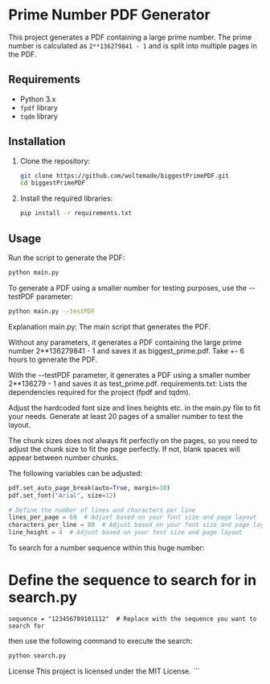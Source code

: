 # Prime Number PDF Generator

This project generates a PDF containing a large prime number. The prime number is calculated as `2**136279841 - 1` and is split into multiple pages in the PDF.

## Requirements

- Python 3.x
- `fpdf` library
- `tqdm` library

## Installation

1. Clone the repository:

   ```sh
   git clone https://github.com/woltemade/biggestPrimePDF.git
   cd biggestPrimePDF
   ```

2. Install the required libraries:

   ```sh
   pip install -r requirements.txt
   ```

## Usage

Run the script to generate the PDF:

```sh
python main.py
```

To generate a PDF using a smaller number for testing purposes, use the --testPDF parameter:

```sh
python main.py --testPDF
```

Explanation
main.py: The main script that generates the PDF.

Without any parameters, it generates a PDF containing the large prime number 2\*\*136279841 - 1 and saves it as biggest_prime.pdf. Take +- 6 hours to generate the PDF.

With the --testPDF parameter, it generates a PDF using a smaller number 2\*\*136279 - 1 and saves it as test_prime.pdf.
requirements.txt: Lists the dependencies required for the project (fpdf and tqdm).

Adjust the hardcoded font size and lines heights etc. in the main.py file to fit your needs. Generate at least 20 pages of a smaller number to test the layout.

The chunk sizes does not always fit perfectly on the pages, so you need to adjust the chunk size to fit the page perfectly. If not, blank spaces will appear between number chunks.

The following variables can be adjusted:

```python
pdf.set_auto_page_break(auto=True, margin=10)
pdf.set_font("Arial", size=12)

# Define the number of lines and characters per line
lines_per_page = 69  # Adjust based on your font size and page layout
characters_per_line = 80  # Adjust based on your font size and page layout
line_height = 4  # Adjust based on your font size and page layout
```

To search for a number sequence within this huge number:

# Define the sequence to search for in search.py

    sequence = "123456789101112"  # Replace with the sequence you want to search for

then use the following command to execute the search:

```sh
python search.py
```

License
This project is licensed under the MIT License. ```
